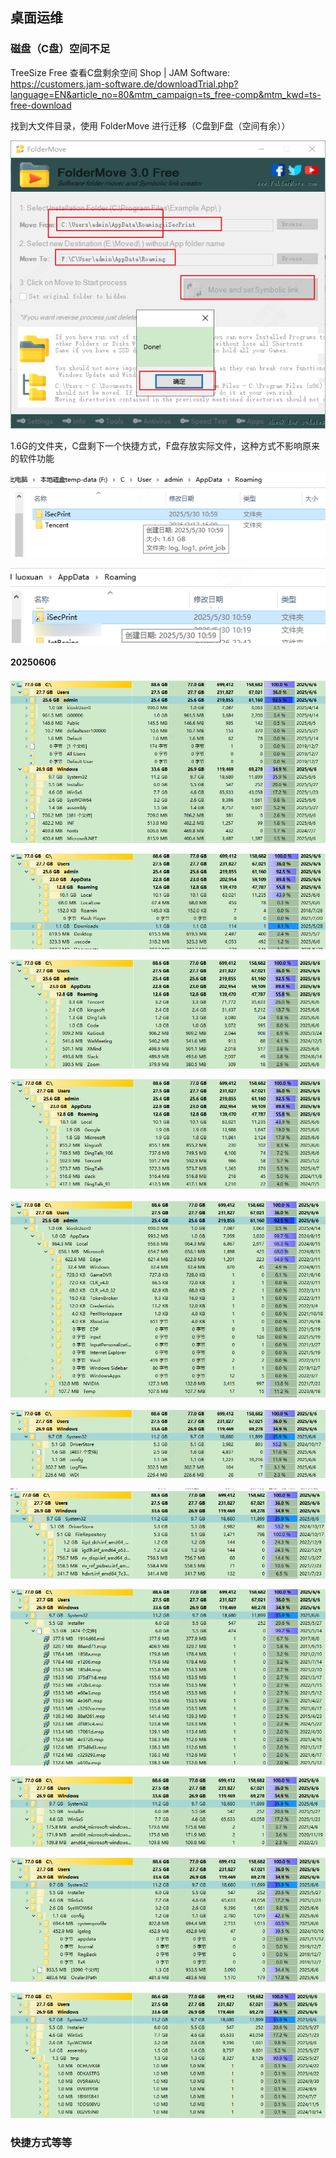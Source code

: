 ## 桌面运维

### 磁盘（C盘）空间不足

TreeSize Free 查看C盘剩余空间
Shop | JAM Software: https://customers.jam-software.de/downloadTrial.php?language=EN&article_no=80&mtm_campaign=ts_free-comp&mtm_kwd=ts-free-download

找到大文件目录，使用 FolderMove 进行迁移（C盘到F盘（空间有余））

![alt text](image.png)

1.6G的文件夹，C盘剩下一个快捷方式，F盘存放实际文件，这种方式不影响原来的软件功能

![C盘中的文件夹当前变为一个快捷方式](image-1.png)

![alt text](image-2.png)

#### 20250606

![alt text](image-6.png)

![alt text](image-3.png)

![alt text](image-4.png)

![alt text](image-5.png)

![alt text](image-7.png)

![alt text](image-8.png)

![alt text](image-9.png)

![alt text](image-10.png)

![alt text](image-11.png)

![alt text](image-12.png)

![alt text](image-13.png)

### 快捷方式等等
